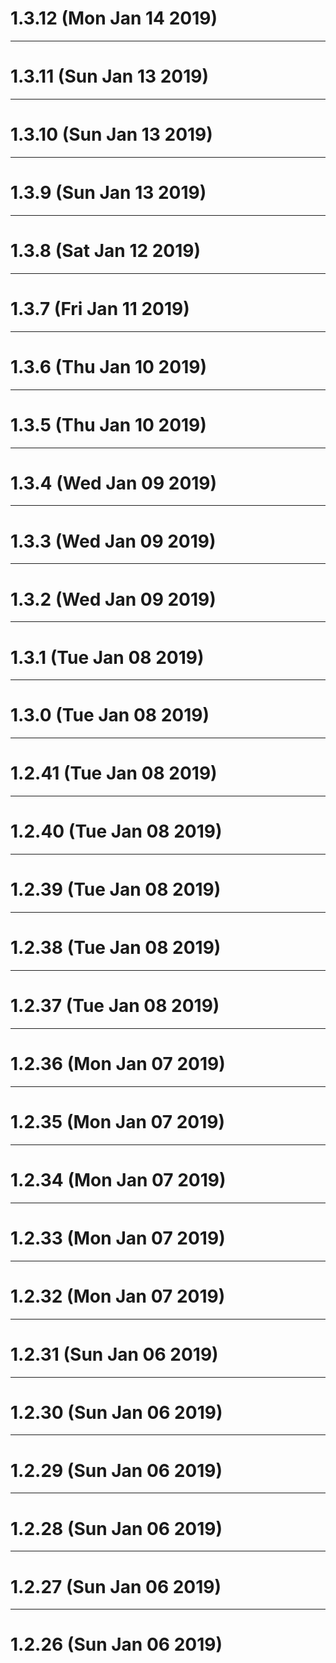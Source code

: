 # 1.3.12 (Mon Jan 14 2019)



---

# 1.3.11 (Sun Jan 13 2019)



---

# 1.3.10 (Sun Jan 13 2019)



---

# 1.3.9 (Sun Jan 13 2019)



---

# 1.3.8 (Sat Jan 12 2019)



---

# 1.3.7 (Fri Jan 11 2019)



---

# 1.3.6 (Thu Jan 10 2019)



---

# 1.3.5 (Thu Jan 10 2019)



---

# 1.3.4 (Wed Jan 09 2019)



---

# 1.3.3 (Wed Jan 09 2019)



---

# 1.3.2 (Wed Jan 09 2019)



---

# 1.3.1 (Tue Jan 08 2019)



---

# 1.3.0 (Tue Jan 08 2019)



---

# 1.2.41 (Tue Jan 08 2019)



---

# 1.2.40 (Tue Jan 08 2019)



---

# 1.2.39 (Tue Jan 08 2019)



---

# 1.2.38 (Tue Jan 08 2019)



---

# 1.2.37 (Tue Jan 08 2019)



---

# 1.2.36 (Mon Jan 07 2019)



---

# 1.2.35 (Mon Jan 07 2019)



---

# 1.2.34 (Mon Jan 07 2019)



---

# 1.2.33 (Mon Jan 07 2019)



---

# 1.2.32 (Mon Jan 07 2019)



---

# 1.2.31 (Sun Jan 06 2019)



---

# 1.2.30 (Sun Jan 06 2019)



---

# 1.2.29 (Sun Jan 06 2019)



---

# 1.2.28 (Sun Jan 06 2019)



---

# 1.2.27 (Sun Jan 06 2019)



---

# 1.2.26 (Sun Jan 06 2019)

